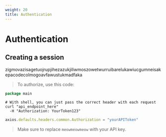 ```yaml
---
weight: 20
title: Authentication
---
```


# Authentication

## Creating a session

zigmovazisagetuojrupjihezazukjiliwmoszowetwurruibarelukawiucgumneisakepacodecolmogoavfawustukmadfaka

> To authorize, use this code:

```go
package main

```

```shell
# With shell, you can just pass the correct header with each request
curl "api_endpoint_here"
  -H "Authorization: YourToken123"
```

```javascript
axios.defaults.headers.common.Authorization = "yourAPIToken"
```

> Make sure to replace `meowmeowmeow` with your API key.
